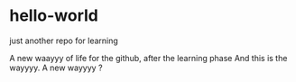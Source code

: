 # hello-world
just another repo for learning

A new waayyy of life for the github, after the learning phase 
And this is the wayyyy.
A new wayyyy ?
